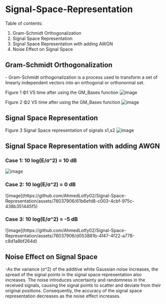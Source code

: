 # Signal-Space-Representation

Table of contents:
<ol>
  <li>Gram-Schmidt Orthogonalization</li>
  <li>Signal Space Representation</li>
  <li>Signal Space Representation with adding AWGN</li>
  <li>Noise Effect on Signal Space</li>

</ol>

<h2>Gram-Schmidt Orthogonalization </h2>
- Gram-Schmidt orthogonalization is a process used to transform a set of linearly independent vectors into an orthogonal or orthonormal set.


Figure 1 Φ1 VS time after using the GM_Bases function
![image](https://github.com/AhmedLotfy02/Signal-Space-Representation/assets/76037906/a17fa54d-7cdc-4bab-9222-e18b5c056a64)

Figure 2 Φ2 VS time after using the GM_Bases function
![image](https://github.com/AhmedLotfy02/Signal-Space-Representation/assets/76037906/e391f550-3eeb-46f3-b711-a52eb8392312)

<h2>Signal Space Representation</h2>

Figure 3 Signal Space representation of signals s1,s2
![image](https://github.com/AhmedLotfy02/Signal-Space-Representation/assets/76037906/bd86444a-f49a-40f7-97c2-c14d131f0612)


<h2>Signal Space Representation with adding AWGN</h2>
<h3>Case 1:  10 log(E/σ^2)  = 10 dB</h3>

![image](https://github.com/AhmedLotfy02/Signal-Space-Representation/assets/76037906/b3a81cde-f0d3-4b6b-9b96-56f4c86420f0)


<h3>Case 2:  10 log(E/σ^2) = 0 dB</h3>
![image](https://github.com/AhmedLotfy02/Signal-Space-Representation/assets/76037906/61b6efd8-c003-4cbf-975c-438b351445f5)
<h3>Case 3:  10 log(E/σ^2) = -5 dB</h3>
![image](https://github.com/AhmedLotfy02/Signal-Space-Representation/assets/76037906/d053881b-4f47-4f22-a778-c8d1a8bf264d)

<h2>Noise Effect on Signal Space</h2>
-As the variance (σ^2) of the additive white Gaussian noise increases, the spread of the signal points in the signal space representation also increases. The noise introduces uncertainty and randomness in the received signals, causing the signal points to scatter and deviate from their original positions. Consequently, the accuracy of the signal space representation decreases as the noise effect increases.

